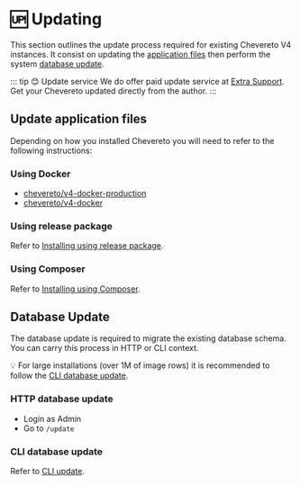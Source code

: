 # 🆙 Updating

This section outlines the update process required for existing Chevereto V4 instances. It consist on updating the [application files](#update-application-files) then perform the system [database update](#database-update).

::: tip 😊 Update service
We do offer paid update service at [Extra Support](https://chevereto.com/support). Get your Chevereto updated directly from the author.
:::

## Update application files

Depending on how you installed Chevereto you will need to refer to the following instructions:

### Using Docker

* [chevereto/v4-docker-production](https://github.com/chevereto/v4-docker-production)
* [chevereto/v4-docker](https://github.com/chevereto/v4-docker)

### Using release package

Refer to [Installing using release package](installation.md#using-release-package).

### Using Composer

Refer to [Installing using Composer](installation.md#using-composer).

## Database Update

The database update is required to migrate the existing database schema. You can carry this process in HTTP or CLI context.

💡 For large installations (over 1M of image rows) it is recommended to follow the [CLI database update](#cli-database-update).

### HTTP database update

* Login as Admin
* Go to `/update`

### CLI database update

Refer to [CLI update](../reference/cli.md#update).
